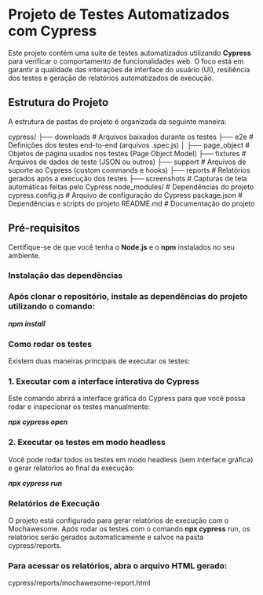 # Projeto de Testes Automatizados com Cypress

Este projeto contém uma suíte de testes automatizados utilizando **Cypress** para verificar o comportamento de funcionalidades web. O foco está em garantir a qualidade das interações de interface do usuário (UI), resiliência dos testes e geração de relatórios automatizados de execução.

## Estrutura do Projeto

A estrutura de pastas do projeto é organizada da seguinte maneira:

cypress/
├── downloads          # Arquivos baixados durante os testes
├── e2e                # Definições dos testes end-to-end (arquivos .spec.js)
│   ├── page_object    # Objetos de página usados nos testes (Page Object Model)
├── fixtures           # Arquivos de dados de teste (JSON ou outros)
├── support            # Arquivos de suporte ao Cypress (custom commands e hooks)
├── reports            # Relatórios gerados após a execução dos testes
├── screenshots        # Capturas de tela automáticas feitas pelo Cypress
node_modules/          # Dependências do projeto
cypress.config.js      # Arquivo de configuração do Cypress
package.json           # Dependências e scripts do projeto
README.md              # Documentação do projeto



## Pré-requisitos

Certifique-se de que você tenha o **Node.js** e o **npm** instalados no seu ambiente.

### Instalação das dependências

### Após clonar o repositório, instale as dependências do projeto utilizando o comando:


***npm install***

### Como rodar os testes
Existem duas maneiras principais de executar os testes:

### 1. Executar com a interface interativa do Cypress
Este comando abrirá a interface gráfica do Cypress para que você possa rodar e inspecionar os testes manualmente:

***npx cypress open***

### 2. Executar os testes em modo headless
Você pode rodar todos os testes em modo headless (sem interface gráfica) e gerar relatórios ao final da execução:

***npx cypress run***

### Relatórios de Execução
O projeto está configurado para gerar relatórios de execução com o Mochawesome. Após rodar os testes com o comando **npx cypress** run, os relatórios serão gerados automaticamente e salvos na pasta cypress/reports.

### Para acessar os relatórios, abra o arquivo HTML gerado:
cypress/reports/mochawesome-report.html
